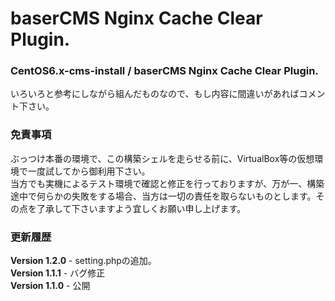# baserCMS Nginx Cache Clear Plugin.
### CentOS6.x-cms-install / baserCMS Nginx Cache Clear Plugin. ###
いろいろと参考にしながら組んだものなので、もし内容に間違いがあればコメント下さい。

### 免責事項 ###
ぶっつけ本番の環境で、この構築シェルを走らせる前に、VirtualBox等の仮想環境で一度試してから御利用下さい。  
当方でも実機によるテスト環境で確認と修正を行っておりますが、万が一、構築途中で何らかの失敗をする場合、当方は一切の責任を取らないものとします。その点を了承して下さいますよう宜しくお願い申し上げます。

### 更新履歴 ###
**Version 1.2.0** - setting.phpの追加。  
**Version 1.1.1** - バグ修正    
**Version 1.1.0** - 公開  
